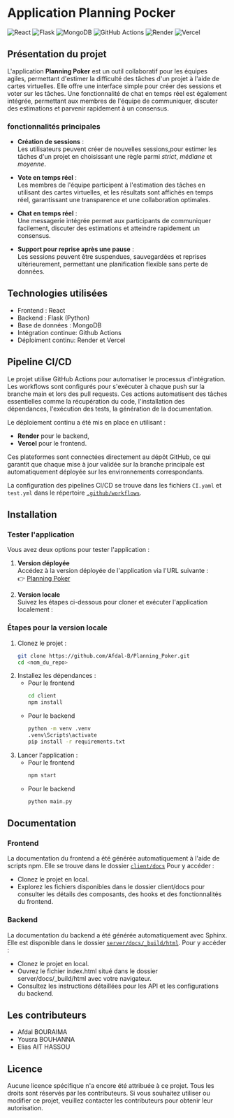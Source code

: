 # Application Planning Pocker

![React](https://img.shields.io/badge/React-20232A?style=for-the-badge&logo=react&logoColor=61DAFB)
![Flask](https://img.shields.io/badge/Flask-000000?style=for-the-badge&logo=flask&logoColor=white)
![MongoDB](https://img.shields.io/badge/MongoDB-4EA94B?style=for-the-badge&logo=mongodb&logoColor=white)
![GitHub Actions](https://img.shields.io/badge/GitHub_Actions-2088FF?style=for-the-badge&logo=github-actions&logoColor=white)
![Render](https://img.shields.io/badge/Render-000000?style=for-the-badge&logo=render&logoColor=white)
![Vercel](https://img.shields.io/badge/Vercel-000000?style=for-the-badge&logo=vercel&logoColor=white)

## Présentation du projet
L'application **Planning Poker** est un outil collaboratif pour les équipes agiles, permettant d'estimer la difficulté des tâches d'un projet à l'aide de cartes virtuelles. Elle offre une interface simple pour créer des sessions et voter sur les tâches. Une fonctionnalité de chat en temps réel est également intégrée, permettant aux membres de l'équipe de communiquer, discuter des estimations et parvenir rapidement à un consensus.

### fonctionnalités principales
- **Création de sessions** :  
  Les utilisateurs peuvent créer de nouvelles sessions,pour estimer les tâches d'un projet en choisissant une règle parmi *strict*, *médiane* et *moyenne*.  

- **Vote en temps réel** :  
  Les membres de l'équipe participent à l'estimation des tâches en utilisant des cartes virtuelles, et les résultats sont affichés en temps réel, garantissant une transparence et une collaboration optimales.  

- **Chat en temps réel** :  
  Une messagerie intégrée permet aux participants de communiquer facilement, discuter des estimations et atteindre rapidement un consensus.  

- **Support pour reprise après une pause** :  
  Les sessions peuvent être suspendues, sauvegardées et reprises ultérieurement, permettant une planification flexible sans perte de données.  


## Technologies utilisées

- Frontend : React
- Backend : Flask (Python)
- Base de données : MongoDB
- Intégration continue: Github Actions
- Déploiment continu: Render et Vercel

## Pipeline CI/CD
Le projet utilise GitHub Actions pour automatiser le processus d'intégration. Les workflows sont configurés pour s'exécuter à chaque push sur la branche main et lors des pull requests. Ces actions automatisent des tâches essentielles comme la récupération du code, l'installation des dépendances, l'exécution des tests, la génération de la documentation.

Le déploiement continu a été mis en place en utilisant :  
- **Render** pour le backend,  
- **Vercel** pour le frontend.  

Ces plateformes sont connectées directement au dépôt GitHub, ce qui garantit que chaque mise à jour validée sur la branche principale est automatiquement déployée sur les environnements correspondants.  

La configuration des pipelines CI/CD se trouve dans les fichiers `CI.yaml` et `test.yml` dans le répertoire [`.github/workflows`](.github/workflows).

## Installation 
### Tester l'application
Vous avez deux options pour tester l'application :  

1. **Version déployée**  
   Accédez à la version déployée de l'application via l'URL suivante :  
   👉 [Planning Poker](https://planning-poker-azure.vercel.app)  

2. **Version locale**  
   Suivez les étapes ci-dessous pour cloner et exécuter l'application localement :

### Étapes pour la version locale
1. Clonez le projet :
   ```bash
   git clone https://github.com/Afdal-B/Planning_Poker.git
   cd <nom_du_repo>

2. Installez les dépendances :
    * Pour le frontend
        ```bash
        cd client 
        npm install

    * Pour le backend
        ```bash
        python -m venv .venv
        .venv\Scripts\activate
        pip install -r requirements.txt

3. Lancer l'application :
    * Pour le frontend 
        ```bash
        npm start 
    * Pour le backend 
        ```bash
        python main.py  

## Documentation 
### Frontend
La documentation du frontend a été générée automatiquement à l'aide de scripts npm. Elle se trouve dans le dossier [`client/docs`](client/docs) Pour y accéder :

* Clonez le projet en local.
* Explorez les fichiers disponibles dans le dossier client/docs pour consulter les détails des composants, des hooks et des fonctionnalités du frontend.

### Backend 
La documentation du backend a été générée automatiquement avec Sphinx. Elle est disponible dans le dossier [`server/docs/_build/html`](server/docs/_build/html). Pour y accéder :

* Clonez le projet en local.
* Ouvrez le fichier index.html situé dans le dossier server/docs/_build/html avec votre navigateur.
* Consultez les instructions détaillées pour les API et les configurations du backend.


## Les contributeurs

- Afdal BOURAIMA
- Yousra BOUHANNA
- Elias AIT HASSOU

## Licence

Aucune licence spécifique n'a encore été attribuée à ce projet. Tous les droits sont réservés par les contributeurs. Si vous souhaitez utiliser ou modifier ce projet, veuillez contacter les contributeurs pour obtenir leur autorisation.
